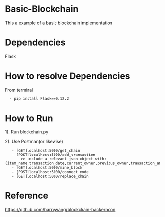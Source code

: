 # Basic-Blockchain
This a example of a basic blockchain implementation

# Dependencies
Flask

# How to resolve Dependencies
From terminal

      - pip install Flask==0.12.2
      
# How to Run

1). Run blockchain.py

2). Use Postman(or likewise)

       - [GET]localhost:5000/get_chain
       - [POST]localhost:5000/add_transaction 
           >> include a relevant json object with: (item_name,transaction_date,current_owner,previous_owner,transaction_amount)          
       - [GET]localhost:5000/mine_block
       - [POST]localhost:5000/connect_node
       - [GET]localhost:5000/replace_chain
    
# Reference
https://github.com/harrywang/blockchain-hackernoon
       
